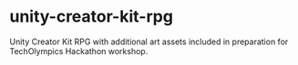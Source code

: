 # unity-creator-kit-rpg
Unity Creator Kit RPG with additional art assets included in preparation for TechOlympics Hackathon workshop.
